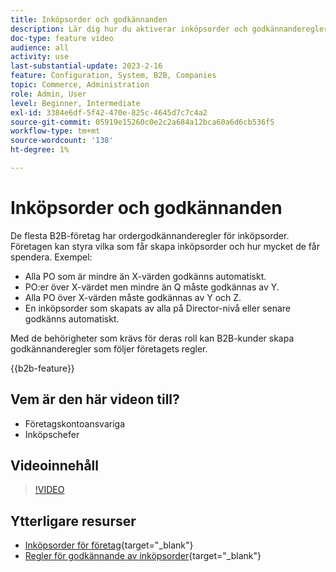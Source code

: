 ```yaml
---
title: Inköpsorder och godkännanden
description: Lär dig hur du aktiverar inköpsorder och godkännanderegler för B2B-företagskonton.
doc-type: feature video
audience: all
activity: use
last-substantial-update: 2023-2-16
feature: Configuration, System, B2B, Companies
topic: Commerce, Administration
role: Admin, User
level: Beginner, Intermediate
exl-id: 3384e6df-5f42-470e-825c-4645d7c7c4a2
source-git-commit: 05919e15260c0e2c2a684a12bca60a6d6cb536f5
workflow-type: tm+mt
source-wordcount: '138'
ht-degree: 1%

---
```


# Inköpsorder och godkännanden

De flesta B2B-företag har ordergodkännanderegler för inköpsorder. Företagen kan styra vilka som får skapa inköpsorder och hur mycket de får spendera. Exempel:

- Alla PO som är mindre än X-värden godkänns automatiskt.
- PO:er över X-värdet men mindre än Q måste godkännas av Y.
- Alla PO över X-värden måste godkännas av Y och Z.
- En inköpsorder som skapats av alla på Director-nivå eller senare godkänns automatiskt.

Med de behörigheter som krävs för deras roll kan B2B-kunder skapa godkännanderegler som följer företagets regler.

{{b2b-feature}}

## Vem är den här videon till?

- Företagskontoansvariga
- Inköpschefer

## Videoinnehåll

>[!VIDEO](https://video.tv.adobe.com/v/344450?quality=12&learn=on)

## Ytterligare resurser

- [Inköpsorder för företag](https://experienceleague.adobe.com/docs/commerce-admin/b2b/purchase-orders/purchase-order-flow.html?lang=sv-SE){target="_blank"}
- [Regler för godkännande av inköpsorder](https://experienceleague.adobe.com/docs/commerce-admin/b2b/purchase-orders/account-dashboard-approval-rules.html?lang=sv-SE){target="_blank"}
